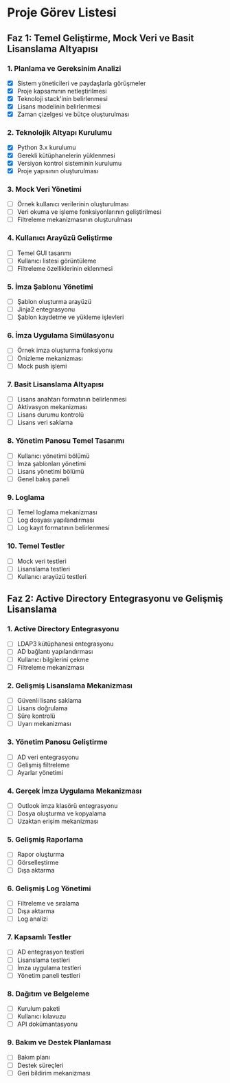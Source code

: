 # Proje Görev Listesi

## Faz 1: Temel Geliştirme, Mock Veri ve Basit Lisanslama Altyapısı

### 1. Planlama ve Gereksinim Analizi
- [x] Sistem yöneticileri ve paydaşlarla görüşmeler
- [x] Proje kapsamının netleştirilmesi
- [x] Teknoloji stack'inin belirlenmesi
- [x] Lisans modelinin belirlenmesi
- [x] Zaman çizelgesi ve bütçe oluşturulması

### 2. Teknolojik Altyapı Kurulumu
- [x] Python 3.x kurulumu
- [x] Gerekli kütüphanelerin yüklenmesi
- [x] Versiyon kontrol sisteminin kurulumu
- [x] Proje yapısının oluşturulması

### 3. Mock Veri Yönetimi
- [ ] Örnek kullanıcı verilerinin oluşturulması
- [ ] Veri okuma ve işleme fonksiyonlarının geliştirilmesi
- [ ] Filtreleme mekanizmasının oluşturulması

### 4. Kullanıcı Arayüzü Geliştirme
- [ ] Temel GUI tasarımı
- [ ] Kullanıcı listesi görüntüleme
- [ ] Filtreleme özelliklerinin eklenmesi

### 5. İmza Şablonu Yönetimi
- [ ] Şablon oluşturma arayüzü
- [ ] Jinja2 entegrasyonu
- [ ] Şablon kaydetme ve yükleme işlevleri

### 6. İmza Uygulama Simülasyonu
- [ ] Örnek imza oluşturma fonksiyonu
- [ ] Önizleme mekanizması
- [ ] Mock push işlemi

### 7. Basit Lisanslama Altyapısı
- [ ] Lisans anahtarı formatının belirlenmesi
- [ ] Aktivasyon mekanizması
- [ ] Lisans durumu kontrolü
- [ ] Lisans veri saklama

### 8. Yönetim Panosu Temel Tasarımı
- [ ] Kullanıcı yönetimi bölümü
- [ ] İmza şablonları yönetimi
- [ ] Lisans yönetimi bölümü
- [ ] Genel bakış paneli

### 9. Loglama
- [ ] Temel loglama mekanizması
- [ ] Log dosyası yapılandırması
- [ ] Log kayıt formatının belirlenmesi

### 10. Temel Testler
- [ ] Mock veri testleri
- [ ] Lisanslama testleri
- [ ] Kullanıcı arayüzü testleri

## Faz 2: Active Directory Entegrasyonu ve Gelişmiş Lisanslama

### 1. Active Directory Entegrasyonu
- [ ] LDAP3 kütüphanesi entegrasyonu
- [ ] AD bağlantı yapılandırması
- [ ] Kullanıcı bilgilerini çekme
- [ ] Filtreleme mekanizması

### 2. Gelişmiş Lisanslama Mekanizması
- [ ] Güvenli lisans saklama
- [ ] Lisans doğrulama
- [ ] Süre kontrolü
- [ ] Uyarı mekanizması

### 3. Yönetim Panosu Geliştirme
- [ ] AD veri entegrasyonu
- [ ] Gelişmiş filtreleme
- [ ] Ayarlar yönetimi

### 4. Gerçek İmza Uygulama Mekanizması
- [ ] Outlook imza klasörü entegrasyonu
- [ ] Dosya oluşturma ve kopyalama
- [ ] Uzaktan erişim mekanizması

### 5. Gelişmiş Raporlama
- [ ] Rapor oluşturma
- [ ] Görselleştirme
- [ ] Dışa aktarma

### 6. Gelişmiş Log Yönetimi
- [ ] Filtreleme ve sıralama
- [ ] Dışa aktarma
- [ ] Log analizi

### 7. Kapsamlı Testler
- [ ] AD entegrasyon testleri
- [ ] Lisanslama testleri
- [ ] İmza uygulama testleri
- [ ] Yönetim paneli testleri

### 8. Dağıtım ve Belgeleme
- [ ] Kurulum paketi
- [ ] Kullanıcı kılavuzu
- [ ] API dokümantasyonu

### 9. Bakım ve Destek Planlaması
- [ ] Bakım planı
- [ ] Destek süreçleri
- [ ] Geri bildirim mekanizması 